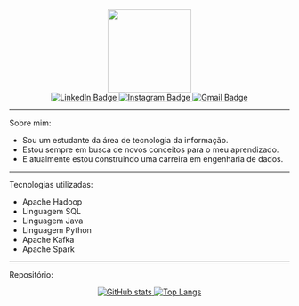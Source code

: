 <div id="header" align="center">
  <img src="https://media.giphy.com/media/IUNycHoVqvLDowiiam/giphy.gif" width="150"/>
</div>

<div id="badges" align="center">
  <a href="https://br.linkedin.com/in/jadsonbrasiliano">
    <img src="https://img.shields.io/badge/LinkedIn-0A66C2?style=for-the-badge&logo=linkedin&logoColor=white" alt="LinkedIn Badge"/>
  </a>
  <a href="https://www.instagram.com/jadsonbrasiliano/">
    <img src="https://img.shields.io/badge/Instagram-E1306C?style=for-the-badge&logo=Instagram&logoColor=white" alt="Instagram Badge"/>
  </a>
  <a href="mailto:jadsonbrasiliano@gmail.com">
    <img src="https://img.shields.io/badge/Gmail-3B60C4?style=for-the-badge&logo=gmail&logoColor=white" alt="Gmail Badge"/>
  </a>
</div>

---

Sobre mim:

- Sou um estudante da área de tecnologia da informação.
- Estou sempre em busca de novos conceitos para o meu aprendizado.
- E atualmente estou construindo uma carreira em engenharia de dados.

---

Tecnologias utilizadas:

- Apache Hadoop
- Linguagem SQL
- Linguagem Java
- Linguagem Python
- Apache Kafka
- Apache Spark

---

Repositório:

<div id="repo" align="center">
  <a href="https://github.com/jadsonbrasiliano">
    <img src="https://github-readme-stats.vercel.app/api?username=jadsonbrasiliano&hide_title=true" alt="GitHub stats"/>
  </a>
  <a href="https://github.com/jadsonbrasiliano">
    <img src="https://github-readme-stats.vercel.app/api/top-langs/?username=jadsonbrasiliano&layout=compact&custom_title=Linguagens mais usadas" alt="Top Langs"/>
  </a>
</div>
